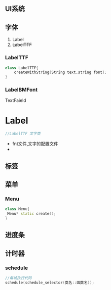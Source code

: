 ## UI系统  

## 字体

1. Label
2. ~~LabelTTF~~ 

### LabelTTF

```cpp
class LabelTTF{
	createWithString(String text,string font);
}
```

### LabelBMFont

TextFaield

# Label

```cpp
//LabelTTF 文字类


```

- fnt文件,文字的配置文件
- 



## 标签



## 菜单

### Menu

```cpp
class Menu{
 Menu* static create(); 
}
```



## 进度条



## 计时器

### schedule

```cpp
//每帧执行代码
schedule(schedule_selector(类名::函数名));
```

